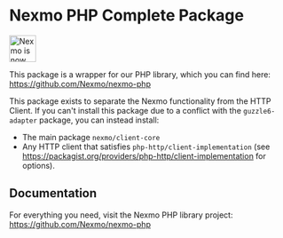 # Nexmo PHP Complete Package

<img src="https://developer.nexmo.com/assets/images/Vonage_Nexmo.svg" height="48px" alt="Nexmo is now known as Vonage" />

This package is a wrapper for our PHP library, which you can find here: <https://github.com/Nexmo/nexmo-php>

This package exists to separate the Nexmo functionality from the HTTP Client. If you can't install this package due to a conflict with the `guzzle6-adapter` package, you can instead install:

* The main package `nexmo/client-core`
* Any HTTP client that satisfies `php-http/client-implementation` (see <https://packagist.org/providers/php-http/client-implementation> for options).

## Documentation

For everything you need, visit the Nexmo PHP library project: <https://github.com/Nexmo/nexmo-php>
